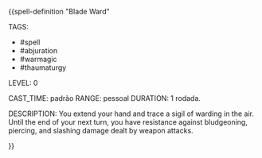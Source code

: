 {{spell-definition "Blade Ward"

TAGS:
- #spell
- #abjuration
- #warmagic
- #thaumaturgy

LEVEL: 0

CAST_TIME: padrão
RANGE: pessoal
DURATION: 1 rodada.

DESCRIPTION:
You extend your hand and trace a sigil of warding in the air. Until the end of your next turn, you have resistance against bludgeoning, piercing, and slashing damage dealt by weapon attacks.

}}

